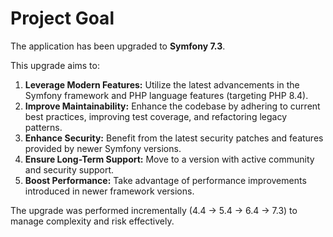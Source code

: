 # Project Goal

The application has been upgraded to **Symfony 7.3**.

This upgrade aims to:

1.  **Leverage Modern Features:** Utilize the latest advancements in the Symfony framework and PHP language features (targeting PHP 8.4).
2.  **Improve Maintainability:** Enhance the codebase by adhering to current best practices, improving test coverage, and refactoring legacy patterns.
3.  **Enhance Security:** Benefit from the latest security patches and features provided by newer Symfony versions.
4.  **Ensure Long-Term Support:** Move to a version with active community and security support.
5.  **Boost Performance:** Take advantage of performance improvements introduced in newer framework versions.

The upgrade was performed incrementally (4.4 -> 5.4 -> 6.4 -> 7.3) to manage complexity and risk effectively.
